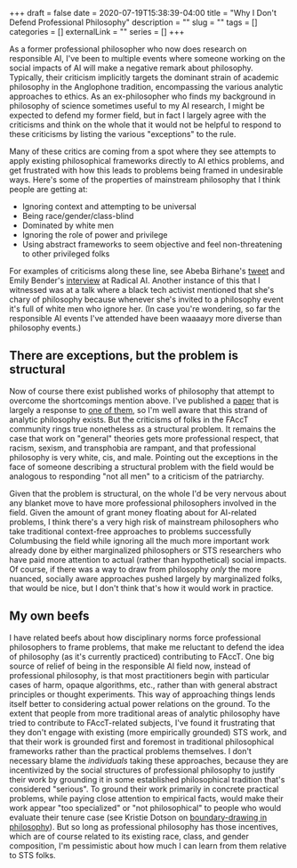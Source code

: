 +++ 
draft = false
date = 2020-07-19T15:38:39-04:00
title = "Why I Don't Defend Professional Philosophy"
description = ""
slug = "" 
tags = []
categories = []
externalLink = ""
series = []
+++

As a former professional philosopher who now does research on responsible AI, I've been to multiple events where someone working on the social impacts of AI will make a negative remark about philosophy. Typically, their criticism implicitly targets the dominant strain of academic philosophy in the Anglophone tradition, encompassing the various analytic approaches to ethics. As an ex-philosopher who finds my background in philosophy of science sometimes useful to my AI research, I might be expected to defend my former field, but in fact I largely agree with the criticisms and think on the whole that it would not be helpful to respond to these criticisms by listing the various "exceptions" to the rule.

Many of these critics are coming from a spot where they see attempts to apply existing philosophical frameworks directly to AI ethics problems, and get frustrated with how this leads to problems being framed in undesirable ways. Here's some of the properties of mainstream philosophy that I think people are getting at:

- Ignoring context and attempting to be universal
- Being race/gender/class-blind
- Dominated by white men
- Ignoring the role of power and privilege
- Using abstract frameworks to seem objective and feel non-threatening to other privileged folks

For examples of criticisms along these line, see Abeba Birhane's [tweet](https://twitter.com/Abebab/status/1280833609398718465) and Emily Bender's [interview](https://www.radicalai.org/e16-emily-bender) at Radical AI. Another instance of this that I witnessed was at a talk where a black tech activist mentioned that she's chary of philosophy because whenever she's invited to a philosophy event it's full of white men who ignore her. (In case you're wondering, so far the responsible AI events I've attended have been waaaayy more diverse than philosophy events.)

## There are exceptions, but the problem is structural

Now of course there exist published works of philosophy that attempt to overcome the shortcomings mention above. I've published a [paper](https://onlinelibrary.wiley.com/doi/abs/10.1111/hypa.12317) that is largely a response to [one of them](https://philpapers.org/rec/MILITA-10), so I'm well aware that this strand of analytic philosophy exists. But the criticisms of folks in the FAccT community rings true nonetheless as a structural problem. It remains the case that work on "general" theories gets more professional respect, that racism, sexism, and transphobia are rampant, and that professional philosophy is very white, cis, and male. Pointing out the exceptions in the face of someone describing a structural problem with the field would be analogous to responding "not all men" to a criticism of the patriarchy.

Given that the problem is structural, on the whole I'd be very nervous about any blanket move to have more professional philosophers involved in the field. Given the amount of grant money floating about for AI-related problems, I think there's a very high risk of mainstream philosophers who take traditional context-free approaches to problems successfully Columbusing the field while ignoring all the much more important work already done by either marginalized philosophers or STS researchers who have paid more attention to actual (rather than hypothetical) social impacts. Of course, if there was a way to draw from philosophy _only_ the more nuanced, socially aware approaches pushed largely by marginalized folks, that would be nice, but I don't think that's how it would work in practice.

## My own beefs

I have related beefs about how disciplinary norms force professional philosophers to frame problems, that make me reluctant to defend the idea of philosophy (as it's currently practiced) contributing to FAccT. One big source of relief of being in the responsible AI field now, instead of professional philosophy, is that most practitioners begin with particular cases of harm, opaque algorithms, etc., rather than with general abstract principles or thought experiments. This way of approaching things lends itself better to considering actual power relations on the ground. To the extent that people from more traditional areas of analytic philosophy have tried to contribute to FAccT-related subjects, I've found it frustrating that they don't engage with existing (more empirically grounded) STS work, and that their work is grounded first and foremost in traditional philosophical frameworks rather than the practical problems themselves. I don't necessary blame the _individuals_ taking these approaches, because they are incentivized by the social structures of professional philosophy to justify their work by grounding it in some established philosophical tradition that's considered "serious". To ground their work primarily in concrete practical problems, while paying close attention to empirical facts, would make their work appear "too specialized" or "not philosophical" to people who would evaluate their tenure case (see Kristie Dotson on [boundary-drawing in philosophy](https://philpapers.org/rec/DOTHIT)). But so long as professional philosophy has those incentives, which are of course related to its existing race, class, and gender composition, I'm pessimistic about how much I can learn from them relative to STS folks.